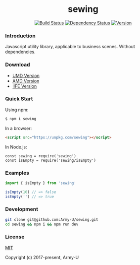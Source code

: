 <h1 align="center">sewing</h1>

<p align="center">
  <a href="https://circleci.com/gh/Army-U/sewing"><img src="https://img.shields.io/circleci/project/github/Army-U/sewing.svg?style=flat-square" alt="Build Status" /></a>
  <a href="https://david-dm.org/Army-U/sewing"><img src="https://img.shields.io/david/Army-u/sewing.svg?style=flat-square" alt="Dependency Status" /></a>
  <a href="https://www.npmjs.com/package/sewing"><img src="https://img.shields.io/npm/v/sewing.svg?style=flat-square" alt="Version" /></a>
</p>

### Introduction

Javascript utility library, applicable to business scenes. Without dependencies.

### Download

* [UMD Version](https://unpkg.com/sewing/dist/sewing-umd.js)
* [AMD Version](https://unpkg.com/sewing/dist/sewing-amd.js)
* [IIFE Version](https://unpkg.com/sewing/dist/sewing-iife.js)

### Quick Start

Using npm:
```bash
$ npm i sewing
```

In a browser:
```html
<script src="https://unpkg.com/sewing"></script>
```

In Node.js:
```
const sewing = require('sewing')
const isEmpty = require('sewing/isEmpty')
```

### Examples

```javascript
import { isEmpty } from 'sewing'

isEmpty(10) // => false
isEmpty('') // => true
```

### Development

```bash
git clone git@github.com:Army-U/sewing.git
cd sewing && npm i && npm run dev
```

### License

[MIT](https://opensource.org/licenses/MIT)

Copyright (c) 2017-present, Army-U
